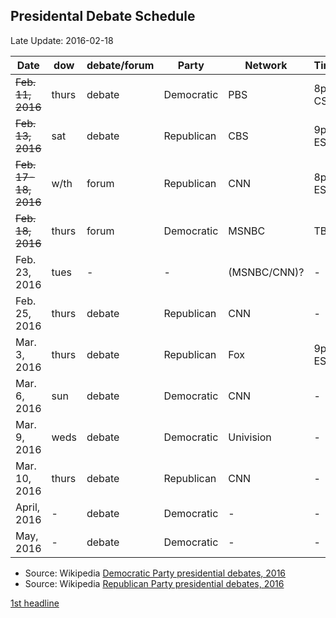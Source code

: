 ## <a name=debates>Presidental Debate Schedule</a> ##
Late Update: 2016-02-18

Date                 | dow   | debate/forum| Party       | Network      | Time    | State
---------------------|-------|-------------|-------------|--------------|---------|----------------
~~Feb. 11, 2016~~    | thurs |   debate    | Democratic  | PBS          | 8pm CST | Wisconsin
~~Feb. 13, 2016~~    | sat   |   debate    | Republican  | CBS          | 9pm EST | South Carolina
~~Feb. 17-18, 2016~~ | w/th  |   forum     | Republican  | CNN          | 8pm EST | South Carolina
~~Feb. 18, 2016~~    | thurs |   forum     | Democratic  | MSNBC        | TBA     | Nevada
Feb. 23, 2016        | tues  |   -         | -           | (MSNBC/CNN)? | -       | -
Feb. 25, 2016        | thurs |   debate    | Republican  | CNN          | -       | Texas
Mar. 3, 2016         | thurs |   debate    | Republican  | Fox          | 9pm EST | Michigan 
Mar. 6, 2016         | sun   |   debate    | Democratic  | CNN          | -       | Missouri
Mar. 9, 2016         | weds  |   debate    | Democratic  | Univision    | -       | Florida
Mar. 10, 2016        | thurs |   debate    | Republican  | CNN          | -       | Florida
April, 2016          |  -    |   debate    | Democratic  | -            | -       | -
May, 2016            |  -    |   debate    | Democratic  | -            | -       | -

- Source: Wikipedia [Democratic Party presidential debates, 2016](https://en.wikipedia.org/wiki/Democratic_Party_presidential_debates,_2016)
- Source: Wikipedia [Republican Party presidential debates, 2016](https://en.wikipedia.org/wiki/Republican_Party_presidential_debates,_2016)


<a href=#debates>1st headline</a>
